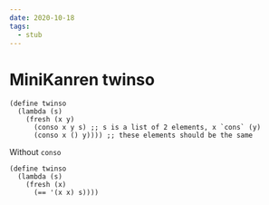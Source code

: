 ```yaml
---
date: 2020-10-18
tags: 
  - stub
---
```


# MiniKanren twinso

```elisp
(define twinso
  (lambda (s)
    (fresh (x y)
      (conso x y s) ;; s is a list of 2 elements, x `cons` (y)
      (conso x () y)))) ;; these elements should be the same
```

Without `conso`

```elisp
(define twinso
  (lambda (s)
    (fresh (x)
      (== '(x x) s))))
```
